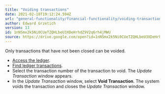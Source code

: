 ```yaml
---
title: "Voiding transactions"
date: 2021-02-18T19:12:24.594Z
url: "general-functionality/financial-functionality/voiding-transactions.html"
author: Edward Grzetich
version: 13
id: 1nNSmx2k5Ni0CUeTZQHLbeU3XDeHrhdZ9V2q6rh4jMWU
source: https://drive.google.com/open?id=1nNSmx2k5Ni0CUeTZQHLbeU3XDeHrhdZ9V2q6rh4jMWU
---
```

Only transactions that have not been closed can be voided.

* [Access the ledger](accessing-the-ledger.html).
* [Find ledger transactions](finding-ledger-transactions.html).
* Select the transaction number of the transaction to void. The <em>Update Transaction</em> window appears.
* In the <em>Update Transaction</em> window, select <strong>Void Transaction</strong>. The system voids the transaction and closes the <em>Update Transaction</em> window.
